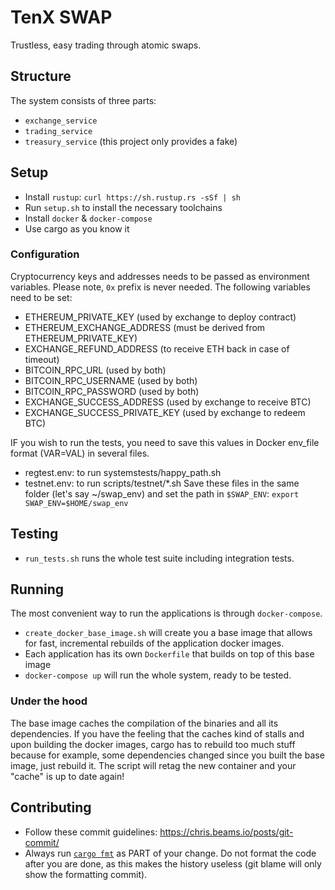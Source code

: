 # TenX SWAP

Trustless, easy trading through atomic swaps.

## Structure

The system consists of three parts:

- `exchange_service`
- `trading_service`
- `treasury_service` (this project only provides a fake)

## Setup

- Install `rustup`: `curl https://sh.rustup.rs -sSf | sh`
- Run `setup.sh` to install the necessary toolchains
- Install `docker` & `docker-compose`
- Use cargo as you know it

### Configuration

Cryptocurrency keys and addresses needs to be passed as environment variables.
Please note, `0x` prefix is never needed.
The following variables need to be set:
* ETHEREUM_PRIVATE_KEY (used by exchange to deploy contract)
* ETHEREUM_EXCHANGE_ADDRESS (must be derived from ETHEREUM_PRIVATE_KEY)
* EXCHANGE_REFUND_ADDRESS (to receive ETH back in case of timeout)
* BITCOIN_RPC_URL (used by both)
* BITCOIN_RPC_USERNAME (used by both)
* BITCOIN_RPC_PASSWORD (used by both)
* EXCHANGE_SUCCESS_ADDRESS (used by exchange to receive BTC)
* EXCHANGE_SUCCESS_PRIVATE_KEY (used by exchange to redeem BTC)

IF you wish to run the tests, you need to save this values in Docker env_file format (VAR=VAL) in several files.
- regtest.env: to run systemstests/happy_path.sh
- testnet.env: to run scripts/testnet/*.sh
Save these files in the same folder (let's say ~/swap_env) and set the path in `$SWAP_ENV`:
`export SWAP_ENV=$HOME/swap_env`


## Testing

- `run_tests.sh` runs the whole test suite including integration tests. 

## Running

The most convenient way to run the applications is through `docker-compose`.

- `create_docker_base_image.sh` will create you a base image that allows for fast, incremental rebuilds of the application docker images.
- Each application has its own `Dockerfile` that builds on top of this base image
- `docker-compose up` will run the whole system, ready to be tested.

### Under the hood

The base image caches the compilation of the binaries and all its dependencies. If you have the feeling that the caches kind of stalls and upon building the docker images, cargo has to rebuild too much stuff because for example, some dependencies changed since you built the base image, just rebuild it. The script will retag the new container and your "cache" is up to date again!

## Contributing

- Follow these commit guidelines: https://chris.beams.io/posts/git-commit/
- Always run [`cargo fmt`](https://github.com/rust-lang-nursery/rustfmt) as PART of your change. Do not format the code after you are done, as this makes the history useless (git blame will only show the formatting commit).
